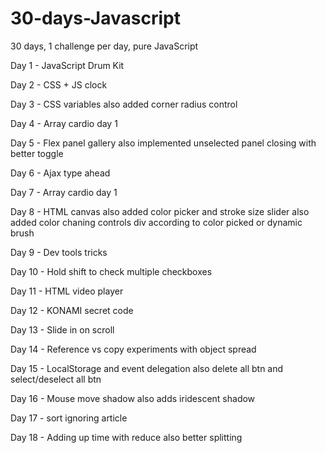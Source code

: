 # 30-days-Javascript
30 days, 1 challenge per day, pure JavaScript


Day 1 - JavaScript Drum Kit

Day 2 - CSS + JS clock

Day 3 - CSS variables
  also added corner radius control

Day 4 - Array cardio day 1

Day 5 - Flex panel gallery
  also implemented unselected panel closing with better toggle

Day 6 - Ajax type ahead

Day 7 - Array cardio day 1

Day 8 - HTML canvas
  also added color picker and stroke size slider
  also added color chaning controls div according to color picked or dynamic brush

Day 9 - Dev tools tricks

Day 10 - Hold shift to check multiple checkboxes

Day 11 - HTML video player

Day 12 - KONAMI secret code

Day 13 - Slide in on scroll

Day 14 - Reference vs copy
  experiments with object spread

Day 15 - LocalStorage and event delegation
  also delete all btn and select/deselect all btn

Day 16 - Mouse move shadow
  also adds iridescent shadow

Day 17 - sort ignoring article

Day 18 - Adding up time with reduce
  also better splitting

